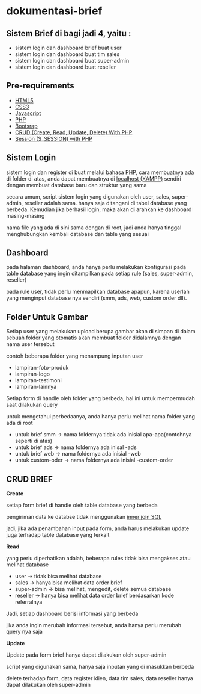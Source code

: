 # dokumentasi-brief

<h2> Sistem Brief di bagi jadi 4, yaitu :  </h2>
<ul>
  <li>sistem login dan dashboard brief buat user</li>
  <li>sistem login dan dashboard buat tim sales</li>
  <li>sistem login dan dashboard buat super-admin</li>
  <li>sistem login dan dashboard buat reseller</li>
</ul>

<h2>Pre-requirements</h2>
<ul>
  <li><a href="https://developer.mozilla.org/en-US/docs/Web/HTML?retiredLocale=id" target="_blank">HTML5</a></li>
  <li><a href="https://developer.mozilla.org/id/docs/Web/CSS" target="_blank">CSS3</a></li>
  <li><a href="https://www.javascript.com/" target="_blank">Javascript</a></li>
  <li><a href="https://www.php.net/" target="_blank">PHP</a></li>
  <li><a href="https://getbootstrap.com/" target="_blank">Bootsrap</a></li>
  <li><a href="https://www.tutorialrepublic.com/php-tutorial/php-mysql-crud-application.php#:~:text=What%20is%20CRUD,delete%20operations%20in%20previous%20chapters." target="_blank">CRUD (Create, Read, Update, Delete) With PHP</a></li>
  <li><a href="https://www.php.net/manual/en/reserved.variables.session.php" target="_blank">Session ($_SESSION) with PHP</a></li>
</ul>

<h2>Sistem Login</h2>
<p>sistem login dan register di buat melalui bahasa <a href="https://www.php.net/" target="_blank">PHP</a>, cara membuatnya ada di folder di atas, anda dapat membuatnya di <a href="https://www.apachefriends.org/download.html" target="_blank">localhost (XAMPP)</a> sendiri dengan membuat database baru dan struktur yang sama</p>
<p>secara umum, script sistem login yang digunakan oleh user, sales, super-admin, reseller adalah sama. hanya saja ditangani di tabel database yang berbeda. Kemudian jika berhasil login, maka akan di arahkan ke dashboard masing-masing</p>
<p>nama file yang ada di sini sama dengan di root, jadi anda hanya tinggal menghubungkan kembali database dan table yang sesuai</p>

<h2>Dashboard</h2>
<p>pada halaman dashboard, anda hanya perlu melakukan konfigurasi pada table database yang ingin ditampilkan pada setiap rule (sales, super-admin, reseller)</p>
<p>pada rule user, tidak perlu menmapilkan database apapun, karena userlah yang menginput database nya sendiri (smm, ads, web, custom order dll).
  
<h2>Folder Untuk Gambar</h2>
<p>Setiap user yang melakukan upload berupa gambar akan di simpan di dalam sebuah folder yang otomatis akan membuat folder didalamnya dengan nama user tersebut</p>
<p>contoh beberapa folder yang menampung inputan user</p>
<ul>
  <li>lampiran-foto-produk</li>
  <li>lampiran-logo</li>
  <li>lampiran-testimoni</li>
  <li>lampiran-lainnya</li>
</ul>
<p>Setiap form di handle oleh folder yang berbeda, hal ini untuk mempermudah saat dilakukan query</p>
<p>untuk mengetahui perbedaanya, anda hanya perlu melihat nama folder yang ada di root</p>
<ul>
  <li>untuk brief smm -> nama foldernya tidak ada inisial apa-apa(contohnya seperti di atas)</li>
  <li>untuk brief ads -> nama foldernya ada inisal -ads</li>
  <li>untuk brief web -> nama foldernya ada inisial -web</li>
  <li>untuk custom-oder -> nama foldernya ada inisial -custom-order</li>
</ul>
  
<h2>CRUD BRIEF</h2>
<p style="font-weight: bold;">Create</p>
<p>setiap form brief di handle oleh table database yang berbeda</p>
<p>pengiriman data ke databse tidak menggunakan <a href="https://www.w3schools.com/sql/sql_join_inner.asp" target="_blank">inner join SQL</a></p>
<p>jadi, jika ada penambahan input pada form, anda harus melakukan update juga terhadap table database yang terkait</p>

<p style="font-weight: bold;">Read</p>
<p>yang perlu diperhatikan adalah, beberapa rules tidak bisa mengakses atau melihat database<p>
  <ul>
    <li>user -> tidak bisa melihat database</li>
    <li>sales -> hanya bisa melihat data order brief</li>
    <li>super-admin -> bisa melihat, mengedit, delete semua database </li>
    <li>reseller -> hanya bisa melihat data order brief berdasarkan kode referralnya</li>
  </ul>
<p> Jadi, setiap dashboard berisi informasi yang berbeda</p>
<p> jika anda ingin merubah informasi tersebut, anda hanya perlu merubah query nya saja</p>

<p style="font-weight: bold;">Update</p>
<p>Update pada form brief hanya dapat dilakukan oleh super-admin</p>
<p>script yang digunakan sama, hanya saja inputan yang di masukkan berbeda</p>

<p style="font-weight: bold;"Delete</p>
<p>delete terhadap form, data register klien, data tim sales, data reseller hanya dapat dilakukan oleh super-admin</p>
